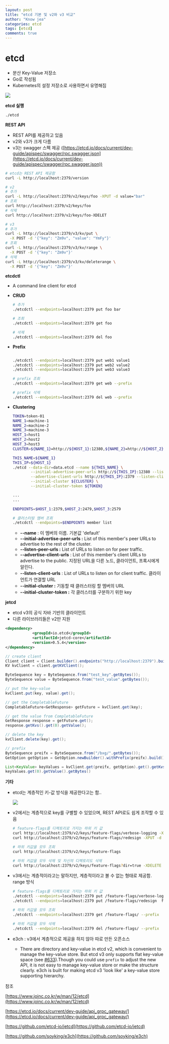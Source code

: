 ```yaml
---
layout: post
title: "etcd 기본 및 v2와 v3 비교"
author: "Know jea"
categories: etcd
tags: [etcd]
comments: true
---
```


# etcd

- 분산 Key-Value 저장소
- Go로 작성됨
- Kubernetes의 설정 저장소로 사용하면서 유명해짐

![](https://knowjea.github.io/assets/images/2021-03-03/grafana/0.png)

**etcd 실행**

```bash
./etcd
```

**REST API**

- REST API를 제공하고 있음
- v2와 v3가 크게 다름
- v3는 swagger 스펙 제공 ([https://etcd.io/docs/current/dev-guide/apispec/swagger/rpc.swagger.json](https://etcd.io/docs/current/dev-guide/apispec/swagger/rpc.swagger.json))

```bash
# etcd는 REST API 제공함
curl -L http://localhost:2379/version

# v2
# 추가
curl -L http://localhost:2379/v2/keys/foo -XPUT -d value="bar"
# 조회
curl http://localhost:2379/v2/keys/foo
# 삭제
curl http://localhost:2379/v2/keys/foo-XDELET

# v3
# 추가
curl -L http://localhost:2379/v3/kv/put \
  -X POST -d '{"key": "Zm9v", "value": "YmFy"}'
# 조회
curl -L http://localhost:2379/v3/kv/range \
  -X POST -d '{"key": "Zm9v"}'
# 삭제
curl -L http://localhost:2379/v3/kv/deleterange \
  -X POST -d '{"key": "Zm9v"}'

```

**etcdctl** 

- A command line client for etcd
- **CRUD**

    ```bash
    # 추가
    ./etcdctl --endpoints=localhost:2379 put foo bar

    # 조회
    ./etcdctl --endpoints=localhost:2379 get foo

    # 삭제
    ./etcdctl --endpoints=localhost:2379 del foo
    ```

- **Prefix**

    ```bash

    ./etcdctl --endpoints=localhost:2379 put web1 value1
    ./etcdctl --endpoints=localhost:2379 put web2 value2
    ./etcdctl --endpoints=localhost:2379 put web3 value3

    # prefix 조회
    ./etcdctl --endpoints=localhost:2379 get web --prefix

    # prefix 삭제
    ./etcdctl --endpoints=localhost:2379 del web --prefix
    ```

- **Clustering**

    ```bash
    TOKEN=token-01
    NAME_1=machine-1
    NAME_2=machine-2
    NAME_3=machine-3
    HOST_1=host1
    HOST_2=host2
    HOST_3=host3
    CLUSTER=${NAME_1}=http://${HOST_1}:12380,${NAME_2}=http://${HOST_2}:12381,${NAME_3}=http://${HOST_3}:12384

    THIS_NAME=${NAME_1}
    THIS_IP=${HOST_1}
    ./etcd --data-dir=data.etcd --name ${THIS_NAME} \
            --initial-advertise-peer-urls http://${THIS_IP}:12380 --listen-peer-urls http://${THIS_IP}:12380 \
            --advertise-client-urls http://${THIS_IP}:2379 --listen-client-urls http://${THIS_IP}:2379 \
            --initial-cluster ${CLUSTER} \
            --initial-cluster-token ${TOKEN} 

    ...
    ...

    ENDPOINTS=$HOST_1:2379,$HOST_2:2479,$HOST_3:2579

    # 클러스터링 멤버 조회
    ./etcdctl --endpoints=$ENDPOINTS member list
    ```

    - **--name** : 이 멤버의 이름. 기본값 'default'
    - **--initial-advertise-peer-urls :** List of this member's peer URLs to advertise to the rest of the cluster.
    - **--listen-peer-urls :** List of URLs to listen on for peer traffic.
    - **--advertise-client-urls** : List of this member's client URLs to advertise to the public. 지정된 URL을 다른 노드, 클라이언트, 프록시에게 알린다.
    - **--listen-client-urls**  : List of URLs to listen on for client traffic. 클라이언트가 연결할 URL
    - **--initial-cluster :** 기동할 때 클러스터링 할 멤버의 URL
    - **--initial-cluster-token :**  각 클러스터를 구분하기 위한 key

**jetcd**

- etcd v3의 공식 자바 기반의 클라이언트
- 다른 라이브러리들은 v2만 지원

```xml
<dependency>
			<groupId>io.etcd</groupId>
			<artifactId>jetcd-core</artifactId>
			<version>0.5.4</version>
</dependency>
```

```java
// create client
Client client = Client.builder().endpoints("http://localhost:2379").build();
KV kvClient = client.getKVClient();

ByteSequence key = ByteSequence.from("test_key".getBytes());
ByteSequence value = ByteSequence.from("test_value".getBytes());

// put the key-value
kvClient.put(key, value).get();

// get the CompletableFuture
CompletableFuture<GetResponse> getFuture = kvClient.get(key);

// get the value from CompletableFuture
GetResponse response = getFuture.get();
response.getKvs().get(0).getValue();

// delete the key
kvClient.delete(key).get();

// prefix
ByteSequence preifx = ByteSequence.from("/bxg/".getBytes());
GetOption getOption = GetOption.newBuilder().withPrefix(preifx).build();

List<KeyValue> keyValues = kvClient.get(preifx, getOption).get().getKvs();
keyValues.get(0).getValue().getBytes()
```

**기타**

- etcd는 계층적인 키-값 방식을 제공한다고는 함..

    ![](https://knowjea.github.io/assets/images/2021-03-03/grafana/1.png)

- v2에서는 계층적으로 key를 구별할 수 있었으며, REST API로도 쉽게 조작할 수 있음

    ```bash
    # feature-flags를 디렉토리로 가지는 하위 키 값
    curl http://localhost:2379/v2/keys/feature-flags/verbose-logging -XPUT -d value="true"
    curl http://localhost:2379/v2/keys/feature-flags/redesign -XPUT -d value="false"

    # 하위 키값을 모두 조회
    curl http://localhost:2379/v2/keys/feature-flags

    # 하위 키값을 모두 삭제 및 자신의 디렉토리도 삭제
    curl http://localhost:2379/v2/keys/feature-flags?dir=true -XDELETE
    ```

- v3에서는 계층적이라고는 말하지만, 계층적이라고 볼 수 없는 형태로 제공함. range 방식

    ```bash
    # feature-flags를 디렉토리로 가지는 하위 키 값
    ./etcdctl --endpoints=localhost:2379 put /feature-flags/verbose-logging true 
    ./etcdctl --endpoints=localhost:2379 put /feature-flags/redesign  false

    # 하위 키값을 모두 조회
    ./etcdctl --endpoints=localhost:2379 get /feature-flags/ --prefix

    # 하위 키값을 모두 삭제
    ./etcdctl --endpoints=localhost:2379 del /feature-flags/ --prefix
    ```

- e3ch : v3에서 계층적으로 제공을 하지 않아 따로 만든 오픈소스
    - There are directory and key-value in etcd v2, which is convenient to manage the key-value store. But etcd v3 only supports flat key-value space (see [#633](https://github.com/coreos/etcd/issues/633#issuecomment-152768632)).Though you could use `prefix` to adjust the new API, it is not easy to manage key-value store or make the structure clearly. e3ch is built for making etcd v3 'look like' a key-value store supporting hierarchy.

참조

[https://www.joinc.co.kr/w/man/12/etcd](https://www.joinc.co.kr/w/man/12/etcd)

[https://etcd.io/docs/current/dev-guide/api_grpc_gateway/](https://etcd.io/docs/current/dev-guide/api_grpc_gateway/)

[https://github.com/etcd-io/jetcd](https://github.com/etcd-io/jetcd)

[https://github.com/soyking/e3ch](https://github.com/soyking/e3ch)